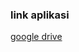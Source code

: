 ### link aplikasi

[google drive](https://drive.google.com/file/d/1Nj92nCethI0FVu0Lbn92JziFvdPWQTNS/view?usp=sharing)